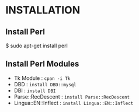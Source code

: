 # INSTALLATION

## Install Perl
$ sudo apt-get install perl

## Install Perl Modules

- Tk Module : `cpan -i Tk`
- DBD : `install DBD::mysql`
- DBI : `install DBI`
- Parse::RecDescent : `install Parse::RecDescent`
- Lingua::EN::Inflect : `install Lingua::EN::Inflect`



